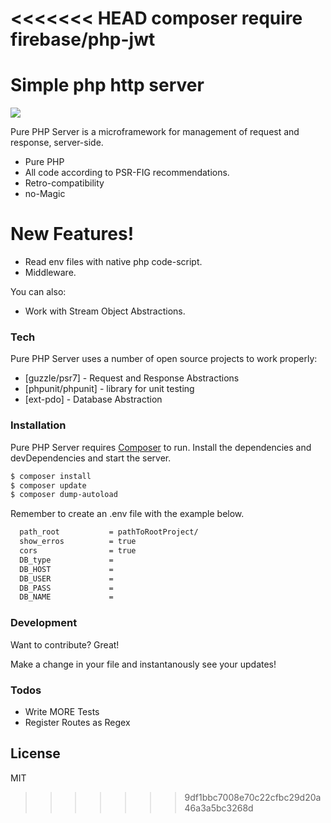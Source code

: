 <<<<<<< HEAD
composer require firebase/php-jwt
=======
# Simple php http server 

[![](https://policarpoyan.firebaseapp.com/img/apple-touch-icon.png)](https://www.linkedin.com/in/yanpolicarpo)

Pure PHP Server is a microframework for management of request and response, server-side.

  - Pure PHP
  - All code according to PSR-FIG recommendations.
  - Retro-compatibility
  - no-Magic

# New Features!

  - Read env files with native php code-script.
  - Middleware.


You can also:
  - Work with Stream Object Abstractions.

### Tech

Pure PHP Server uses a number of open source projects to work properly:

* [guzzle/psr7] - Request and Response Abstractions
* [phpunit/phpunit] - library for unit testing
* [ext-pdo] - Database Abstraction

### Installation

Pure PHP Server requires [Composer](https://getcomposer.org/) to run.
Install the dependencies and devDependencies and start the server.

```sh
$ composer install
$ composer update
$ composer dump-autoload
```
Remember to create an .env file with the example below.
```sh
  path_root           = pathToRootProject/
  show_erros          = true
  cors                = true
  DB_type             = 
  DB_HOST             = 
  DB_USER             = 
  DB_PASS             =
  DB_NAME             = 
```
### Development

Want to contribute? Great!

Make a change in your file and instantanously see your updates!

### Todos

 - Write MORE Tests
 - Register Routes as Regex

License
----

MIT

>>>>>>> 9df1bbc7008e70c22cfbc29d20a46a3a5bc3268d
